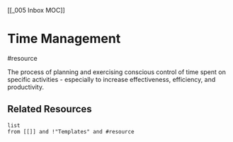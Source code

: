 [[_005 Inbox MOC]]
# Time Management
#resource 

The process of planning and exercising conscious control of time spent on specific activities - especially to increase effectiveness, efficiency, and productivity.

## Related Resources
```dataview
list
from [[]] and !"Templates" and #resource
```